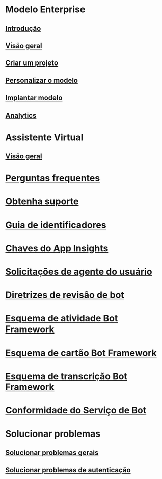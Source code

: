 # Modelo Enterprise
## [Introdução](../v4sdk/bot-builder-enterprise-template-overview.md)
## [Visão geral](../v4sdk/bot-builder-enterprise-template-overview-detail.md)
## [Criar um projeto](../v4sdk/bot-builder-enterprise-template-create-project.md)
## [Personalizar o modelo](../v4sdk/bot-builder-enterprise-template-customize.md)
## [Implantar modelo](../v4sdk/bot-builder-enterprise-template-deployment.md)
## [Analytics](../v4sdk/bot-builder-enterprise-template-powerbi.md)
# Assistente Virtual 
## [Visão geral](../v4sdk/bot-builder-virtual-assistant-introduction.md)
# [Perguntas frequentes](../bot-service-resources-bot-framework-faq.md)
# [Obtenha suporte](../bot-service-resources-links-help.md)
# [Guia de identificadores](../bot-service-resources-identifiers-guide.md)
# [Chaves do App Insights](../bot-service-resources-app-insights-keys.md)
# [Solicitações de agente do usuário](../bot-service-resources-user-agent.md)
# [Diretrizes de revisão de bot](../bot-service-review-guidelines.md)
# [Esquema de atividade Bot Framework](https://aka.ms/botSpecs-activitySchema)
# [Esquema de cartão Bot Framework](https://aka.ms/botSpecs-cardSchema)
# [Esquema de transcrição Bot Framework](https://aka.ms/botSpecs-transcripts)
# [Conformidade do Serviço de Bot](../v4sdk/bot-service-compliance.md)
# Solucionar problemas
## [Solucionar problemas gerais](../bot-service-troubleshoot-general-problems.md)
## [Solucionar problemas de autenticação](../bot-service-troubleshoot-authentication-problems.md)
